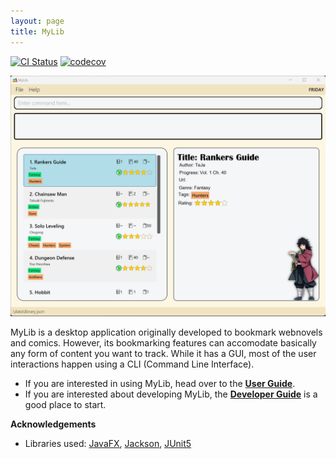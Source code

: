 ```yaml
---
layout: page
title: MyLib
---
```


[![CI Status](https://github.com/se-edu/addressbook-level3/workflows/Java%20CI/badge.svg)](https://github.com/se-edu/addressbook-level3/actions)
[![codecov](https://codecov.io/gh/se-edu/addressbook-level3/branch/master/graph/badge.svg)](https://codecov.io/gh/se-edu/addressbook-level3)

![Ui](images/Ui.png)

MyLib is a desktop application originally developed to bookmark webnovels and comics. However, its bookmarking features can accomodate basically any form of content you want to track. While it has a GUI, most of the user interactions happen using a CLI (Command Line Interface).

* If you are interested in using MyLib, head over to the [**User Guide**](UserGuide.html).
* If you are interested about developing MyLib, the [**Developer Guide**](DeveloperGuide.html) is a good place to start.


**Acknowledgements**

* Libraries used: [JavaFX](https://openjfx.io/), [Jackson](https://github.com/FasterXML/jackson), [JUnit5](https://github.com/junit-team/junit5)
